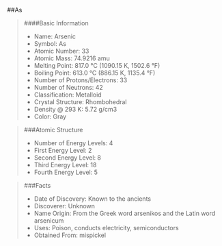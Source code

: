 ##As
> ####Basic Information
> * Name: Arsenic 
> * Symbol: As 
> * Atomic Number: 33 
> * Atomic Mass: 74.9216 amu 
> * Melting Point: 817.0 °C (1090.15 K, 1502.6 °F) 
> * Boiling Point: 613.0 °C (886.15 K, 1135.4 °F) 
> * Number of Protons/Electrons: 33 
> * Number of Neutrons: 42 
> * Classification: Metalloid 
> * Crystal Structure: Rhombohedral 
> * Density @ 293 K: 5.72 g/cm3 
> * Color: Gray

> ###Atomic Structure
> * Number of Energy Levels: 4
> * First Energy Level: 2 
> * Second Energy Level: 8
> * Third Energy Level: 18 
> * Fourth Energy Level: 5

> ###Facts
> * Date of Discovery: Known to the ancients 
> * Discoverer: Unknown 
> * Name Origin: From the Greek word arsenikos and the Latin word arsenicum 
> * Uses: Poison, conducts electricity, semiconductors 
> * Obtained From: mispickel
